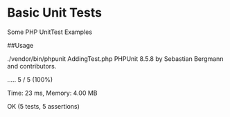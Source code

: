 Basic Unit Tests
======

Some PHP UnitTest Examples 


##Usage

./vendor/bin/phpunit AddingTest.php 
PHPUnit 8.5.8 by Sebastian Bergmann and contributors.

.....                                                               5 / 5 (100%)

Time: 23 ms, Memory: 4.00 MB

OK (5 tests, 5 assertions)


